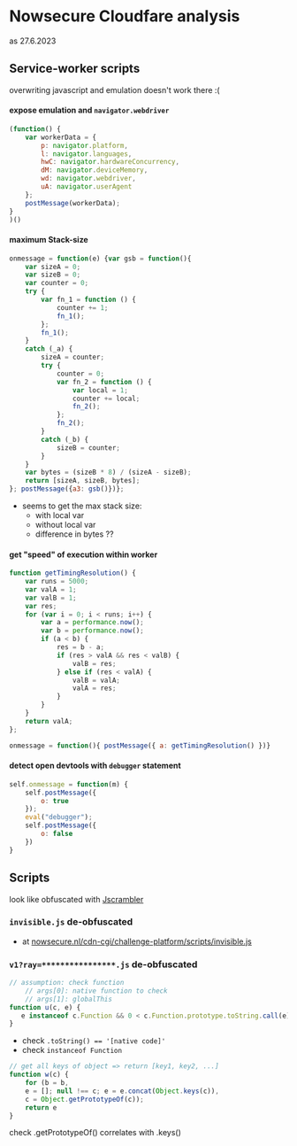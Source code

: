 # Nowsecure Cloudfare analysis
as 27.6.2023

## Service-worker scripts
overwriting javascript and emulation doesn't work there :(

#### expose emulation and `navigator.webdriver`
```js
(function() {
    var workerData = {
        p: navigator.platform,
        l: navigator.languages,
        hwC: navigator.hardwareConcurrency,
        dM: navigator.deviceMemory,
        wd: navigator.webdriver,
        uA: navigator.userAgent
    };
    postMessage(workerData);
}
)()
```

#### maximum Stack-size
```js
onmessage = function(e) {var gsb = function(){
    var sizeA = 0;
    var sizeB = 0;
    var counter = 0;
    try {
        var fn_1 = function () {
            counter += 1;
            fn_1();
        };
        fn_1();
    }
    catch (_a) {
        sizeA = counter;
        try {
            counter = 0;
            var fn_2 = function () {
                var local = 1;
                counter += local;
                fn_2();
            };
            fn_2();
        }
        catch (_b) {
            sizeB = counter;
        }
    }
    var bytes = (sizeB * 8) / (sizeA - sizeB);
    return [sizeA, sizeB, bytes];
}; postMessage({a3: gsb()})};
```
- seems to get the max stack size:
  - with local var
  - without local var
  - difference in bytes ??

#### get "speed" of execution within worker
```js
function getTimingResolution() {
    var runs = 5000;
    var valA = 1;
    var valB = 1;
    var res;
    for (var i = 0; i < runs; i++) {
        var a = performance.now();
        var b = performance.now();
        if (a < b) {
            res = b - a;
            if (res > valA && res < valB) {
                valB = res;
            } else if (res < valA) {
                valB = valA;
                valA = res;
            }
        }
    }
    return valA;
};

onmessage = function(){ postMessage({ a: getTimingResolution() })}
```

#### detect open devtools  with `debugger` statement
```js
self.onmessage = function(m) {
    self.postMessage({
        o: true
    });
    eval("debugger");
    self.postMessage({
        o: false
    })
}
```

## Scripts
 look like obfuscated with [Jscrambler](https://en.wikipedia.org/wiki/Jscrambler)

### `invisible.js` de-obfuscated
- at [nowsecure.nl/cdn-cgi/challenge-platform/scripts/invisible.js](https://nowsecure.nl/cdn-cgi/challenge-platform/scripts/invisible.js)
### `v1?ray=****************.js` de-obfuscated

```js
// assumption: check function
    // args[0]: native function to check
    // args[1]: globalThis
function u(c, e) {
   e instanceof c.Function && 0 < c.Function.prototype.toString.call(e).indexOf('[native code]')
}
```
- check `.toString() == '[native code]'`
- check `instanceof Function`

```js
// get all keys of object => return [key1, key2, ...]
function w(c) {
    for (b = b,
    e = []; null !== c; e = e.concat(Object.keys(c)),
    c = Object.getPrototypeOf(c));
    return e
}
```
check .getPrototypeOf() correlates with .keys()